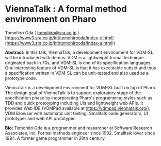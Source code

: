 # ViennaTalk : A formal method environment on Pharo

Tomohiro Oda ( tomohiro@sra.co.jp / [https://www3.sra.co.jp/ktl/tomohirooda/index-e.html](https://www3.sra.co.jp/ktl/tomohirooda/index-e.html))

**Abstract:** 
In this talk, ViennaTalk, a development environment for VDM-SL will be introduced with demos.
VDM is a lightweight formal technique originated back in 70s, and VDM-SL is one of its specification languages.
One interesting feature of VDM-SL is that it has executable subset and thus a specification written in VDM-SL can be unit-tested and also used as a prototype code.

ViennaTalk is a development environment for VDM-SL built on top of Pharo.
The design goal of ViennaTalk is to support exploratory stage of the specification phase by incorporating Pharo's programming styles such as TDD and quick prototyping including UIs and lightweight web APIs.
It provides Web IDE (VDMPad available at https://vdmpad.viennatalk.org/), VDM Browser with automatic unit testing, Smalltalk code generators, UI prototyper and web API prototyper.

**Bio:** 
Tomohiro Oda is a programmer and researcher at Software Research Associates, Inc. Formal methods engineer since 1992. Smalltalk lover since 1994. A former game programmer in 20th century.
